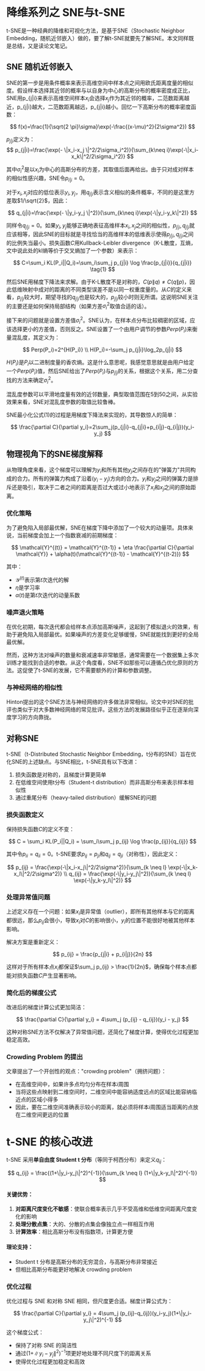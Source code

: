 # 降维系列之 SNE与t-SNE

t-SNE是一种经典的降维和可视化方法，是基于SNE（Stochastic Neighbor Embedding，随机近邻嵌入）做的，要了解t-SNE就要先了解SNE。本文同样既是总结，又是读论文笔记。

## SNE 随机近邻嵌入

SNE的第一步是用条件概率来表示高维空间中样本点之间用欧氏距离度量的相似度。假设样本选择其近邻的概率与以自身为中心的高斯分布的概率密度成正比，SNE用p_{j|i}来表示高维空间样本$x_i$会选择$x_j$作为其近邻的概率，二范数距离越近，p_{j|i}越大，二范数距离越远，p_{j|i}越小。回忆一下高斯分布的概率密度函数：

$$
f(x)=\frac{1}{\sqrt{2 \pi}\sigma}\exp(-\frac{(x-\mu)^2}{2\sigma^2})
$$



$p_{j|i}$定义为：
$$
p_{j|i}=\frac{\exp(- \|x_i-x_j \|^2/2\sigma_i^2)}{\sum_{k\neq i}\exp(-\|x_i-x_k\|^2/2\sigma_i^2)}
$$

其中$\sigma_i^2$是以$x_i$为中心的高斯分布的方差，其取值后面再给出。由于只对成对样本的相似性感兴趣，SNE令$p_{i|i}=0$。

对于$x_i,x_j$对应的低位表示$y_i,y_j$，用$q_{j|i}$表示含义相似的条件概率，不同的是这里方差取$1/\sqrt{2}$，因此：

$$
q_{j|i}=\frac{\exp(- \|y_i-y_j \|^2)}{\sum_{k\neq i}\exp(-\|y_i-y_k\|^2)}
$$

同样令$q_{j|i}=0$。如果$y_i,y_j$能够正确地表征高维样本$x_i,x_j$之间的相似性，$p_{j|i},q_{j|i}$就应该相等，因此SNE的目标就是寻找恰当的高维样本的低维表示使得$p_{j|i},q_{j|i}$之间的比例失当最小。损失函数$C$用Kullback-Leibler divergence（K-L散度，互熵，文中说此处的kl熵等价于交叉熵加了一个参数）来表示：

$$
C=\sum_i KL(P_i||Q_i)=\sum_i\sum_j p_{j|i} \log \frac{p_{j|i}}{q_{j|i}} \tag{1}
$$

然后SNE用梯度下降法来求解。由于K-L散度不是对称的，$C(p\|q)\neq C(q\|p)$，因此低维映射中成对的距离的不同类型误差不是以同一权重度量的。从$C$的定义来看，$p_{j|i}$较大时，期望寻找的$q_{j|i}$也是较大的，$p_{j|i}$较小时则无所谓。这说明SNE关注的主要还是如何保持局部结构（如果方差$\sigma_i^2$取值合适的话）。

接下来的问题就是设置方差值$\sigma_i^2$。SNE认为，在样本点分布比较稠密的区域，应该选择更小的方差值，否则反之。SNE设置了一个由用户调节的参数$Perp(P_i)$来衡量混乱度，其定义为：

$$
Perp(P_i)=2^{H(P_i)} \\
H(P_i)=-\sum_j p_{j|i}\log_2p_{j|i}
$$

$H(P_i)$是$P_i$以二进制度量的香农熵。这是什么意思呢，我感觉意思就是由用户给定一个$Perp(P_i)$值，然后SNE给出了$Perp(P_i)$与$p_{j|i}$的关系，根据这个关系，用二分查找的方法来确定$\sigma_i^2$。

混乱度参数可以平滑地度量有效的近邻数量，典型取值范围在5到50之间，从实验效果来看，SNE对混乱度参数的取值比较鲁棒。

SNE最小化公式$(1)$的过程是用梯度下降法来实现的，其导数惊人的简单：

$$
\frac{\partial C}{\partial y_i}=2\sum_j(p_{j|i}-q_{j|i}+p_{i|j}-q_{i|j})(y_i-y_j)
$$

## 物理视角下的SNE梯度解释

从物理角度来看，这个梯度可以理解为$y_i$和所有其他$y_j$之间存在的"弹簧力"共同构成的合力。所有的弹簧力构成了沿着$(y_i-y_j)$方向的合力。$y_i$和$y_j$之间的弹簧力是排斥还是吸引，取决于二者之间的距离是否过大或过小地表示了$x_i$和$x_j$之间的原始距离。

### 优化策略

为了避免陷入局部最优解，SNE在梯度下降中添加了一个较大的动量项。具体来说，当前梯度会加上一个指数衰减的前期梯度：

$$
\mathcal{Y}^{(t)} = \mathcal{Y}^{(t-1)} + \eta \frac{\partial C}{\partial \mathcal{Y}} + \alpha(t)(\mathcal{Y}^{(t-1)} - \mathcal{Y}^{(t-2)})
$$

其中：
- $\mathcal{Y}^{(t)}$表示第$t$次迭代的解
- $\eta$是学习率
- $\alpha(t)$是第$t$次迭代的动量系数

### 噪声退火策略

在优化初期，每次迭代都会给样本点添加高斯噪声，这起到了模拟退火的效果，有助于避免陷入局部最优。如果噪声的方差变化足够缓慢，SNE就能找到更好的全局最优解。

然而，这种方法对噪声的数量和衰减速率非常敏感，通常需要在一个数据集上多次训练才能找到合适的参数。从这个角度看，SNE不如那些可以遵循凸优化原则的方法。这促使了t-SNE的发展，它不需要额外的计算和参数调整。

### 与神经网络的相似性

Hinton提出的这个SNE方法与神经网络的许多做法非常相似。论文中对SNE的批评也类似于对大多数神经网络的常见批评。这些方法的发展路径似乎正在逐渐向深度学习的方向靠拢。

## 对称SNE

t-SNE（t-Distributed Stochastic Neighbor Embedding，t分布的SNE）旨在优化SNE的上述缺点。与SNE相比，t-SNE具有以下改进：

1. 损失函数是对称的，且梯度计算更简单
2. 在低维空间使用t分布（Student-t distribution）而非高斯分布来表示样本相似性
3. 通过重尾分布（heavy-tailed distribution）缓解SNE的问题

### 损失函数定义

保持损失函数$C$的定义不变：

$$
C = \sum_i KL(P_i||Q_i) = \sum_i\sum_j p_{ij} \log \frac{p_{ij}}{q_{ij}}
$$

其中令$p_{ii} = q_{ii} = 0$。t-SNE要求$p_{ij} = p_{ji}$和$q_{ij} = q_{ji}$（对称性），因此定义：

$$
p_{ij} = \frac{\exp(-\|x_i-x_j\|^2/2\sigma^2)}{\sum_{k \neq l} \exp(-\|x_k-x_l\|^2/2\sigma^2)} \\
q_{ij} = \frac{\exp(-\|y_i-y_j\|^2)}{\sum_{k \neq l} \exp(-\|y_k-y_l\|^2)}
$$

### 处理异常值问题

上述定义存在一个问题：如果$x_i$是异常值（outlier），即所有其他样本与它的距离都很远，那么$p_{ij}$会很小，导致$x_i$对$C$的影响很小，$y_i$的位置不能很好地被其他样本影响。

解决方案是重新定义：

$$
p_{ij} = \frac{p_{j|i} + p_{i|j}}{2n}
$$

这样对于所有样本点$x_i$都保证$\sum_j p_{ij} > \frac{1}{2n}$，确保每个样本点都能对损失函数$C$产生显著影响。

### 简化后的梯度公式

改进后的梯度计算公式更加简洁：

$$
\frac{\partial C}{\partial y_i} = 4\sum_j (p_{ij} - q_{ij})(y_i - y_j)
$$

这种对称SNE方法不仅解决了异常值问题，还简化了梯度计算，使得优化过程更加稳定高效。

### Crowding Problem 的提出

文章提出了一个开创性的观点："crowding problem"（拥挤问题）：
- 在高维空间中，如果许多点均匀分布在样本$i$周围
- 当将这些点映射到二维空间时，二维空间中能容纳适度远点的区域比能容纳临近点的区域小得多
- 因此，要在二维空间准确表示较小的距离，就必须将样本$i$周围适当距离的点放在二维空间更远的位置

# t-SNE 的核心改进

t-SNE 采用**单自由度 Student t 分布**（等同于柯西分布）来定义$q_{ij}$：

$$
q_{ij} = \frac{(1+\|y_i-y_j\|^2)^{-1}}{\sum_{k \neq l} (1+\|y_k-y_l\|^2)^{-1}}
$$

#### 关键优势：
1. **对距离尺度变化不敏感**：使联合概率表示几乎不受高维和低维空间距离尺度变化的影响
2. **处理分散点集**：大的、分散的点集会像独立点一样相互作用
3. **计算效率**：相比高斯分布没有指数项，计算更方便

#### 理论支持：
- Student t 分布是高斯分布的无穷混合，与高斯分布非常接近
- 但相比高斯分布能更好地解决 crowding problem

### 优化过程

优化过程与 SNE 和对称 SNE 相同，但尺度更合适。梯度计算公式为：

$$
\frac{\partial C}{\partial y_i} = 4\sum_j (p_{ij}-q_{ij})(y_i-y_j)(1+\|y_i-y_j\|^2)^{-1}
$$

这个梯度公式：
- 保持了对称 SNE 的简洁性
- 通过$(1+\|y_i-y_j\|^2)^{-1}$项更好地处理不同尺度下的距离关系
- 使得优化过程更加稳定和高效